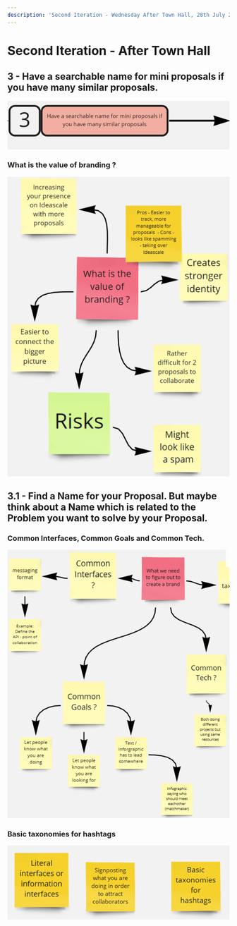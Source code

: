 ```yaml
---
description: 'Second Iteration - Wednesday After Town Hall, 28th July 2021'
---
```


# Second Iteration - After Town Hall

## 3 - Have a searchable name for mini proposals if you have many similar proposals.

![3 - Have a searchable name for mini proposals if you have many similar proposals.](../.gitbook/assets/2021-07-29.png)

### What is the value of branding ?

![What is the value of branding ?](../.gitbook/assets/2021-07-29-1-.png)

## 3.1 - Find a Name for your Proposal. But maybe think about a Name which is related to the Problem you want to solve by your Proposal.

### Common Interfaces, Common Goals and Common Tech.

![Common Interfaces, Common Goals and Common Tech](../.gitbook/assets/2021-07-29-2-.png)

### Basic taxonomies for hashtags

![Basic taxonomies for hashtags](../.gitbook/assets/2021-07-29-3-.png)





